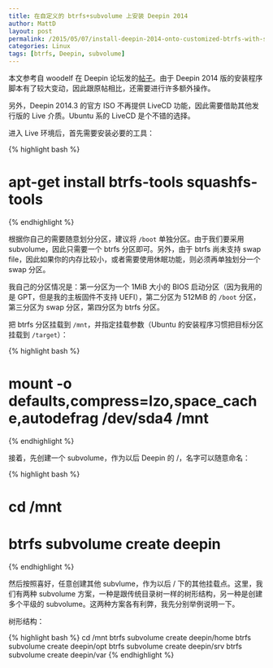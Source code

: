 ```yaml
---
title: 在自定义的 btrfs+subvolume 上安装 Deepin 2014
author: MattD
layout: post
permalink: /2015/05/07/install-deepin-2014-onto-customized-btrfs-with-subvolume.html
categories: Linux
tags: [btrfs, Deepin, subvolume]
---
```

本文参考自 woodelf 在 Deepin 论坛发的[帖子](http://bbs.deepin.org/forum.php?mod=viewthread&tid=16324)。由于 Deepin 2014 版的安装程序脚本有了较大变动，因此跟原帖相比，还需要进行许多额外操作。

另外，Deepin 2014.3 的官方 ISO 不再提供 LiveCD 功能，因此需要借助其他发行版的 Live 介质。Ubuntu 系的 LiveCD 是个不错的选择。

<!-- more -->

进入 Live 环境后，首先需要安装必要的工具：

{% highlight bash %}
# apt-get install btrfs-tools squashfs-tools
{% endhighlight %}

根据你自己的需要随意划分分区，建议将 `/boot` 单独分区。由于我们要采用 subvolume，因此只需要一个 btrfs 分区即可。另外，由于 btrfs 尚未支持 swap file，因此如果你的内存比较小，或者需要使用休眠功能，则必须再单独划分一个 swap 分区。

我自己的分区情况是：第一分区为一个 1MiB 大小的 BIOS 启动分区（因为我用的是 GPT，但是我的主板固件不支持 UEFI），第二分区为 512MiB 的 `/boot` 分区，第三分区为 swap 分区，第四分区为 btrfs 分区。

把 btrfs 分区挂载到 `/mnt`，并指定挂载参数（Ubuntu 的安装程序习惯把目标分区挂载到 `/target`）：

{% highlight bash %}
# mount -o defaults,compress=lzo,space_cache,autodefrag /dev/sda4 /mnt
{% endhighlight %}

接着，先创建一个 subvolume，作为以后 Deepin 的 /，名字可以随意命名：

{% highlight bash %}
# cd /mnt
# btrfs subvolume create deepin
{% endhighlight %}

然后按照喜好，任意创建其他 subvlume，作为以后 / 下的其他挂载点。这里，我们有两种 subvolume 方案，一种是跟传统目录树一样的树形结构，另一种是创建多个平级的 subvolume。这两种方案各有利弊，我先分别举例说明一下。

树形结构：

{% highlight bash %}
cd /mnt
btrfs subvolume create deepin/home
btrfs subvolume create deepin/opt
btrfs subvolume create deepin/srv
btrfs subvolume create deepin/var
{% endhighlight %}